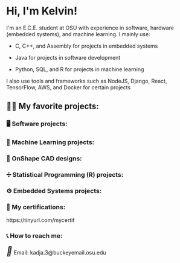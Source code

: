 <h1>Hi, I'm Kelvin! </h1>

<p>I'm an E.C.E. student at OSU with experience in software, hardware (embedded systems), and machine learning. I mainly use: </p>
<ul>
<li><p>C, C++, and Assembly for projects in embedded systems </p></li>
<li><p>Java for projects in software development </p></li>
<li><p>Python, SQL, and R for projects in machine learning </p></li>
</ul>
<p>I also use tools and frameworks such as NodeJS, Django, React, TensorFlow, AWS, and Docker for certain projects </p>

<h2>🧑‍💻 My favorite projects: </h3>

<h3>🖥️ Software projects: </h3>

<h3>🤖 Machine Learning projects: </h3>

<h3>🦾 OnShape CAD designs: </h3>

<h3>➗ Statistical Programming (R) projects: </h3>

<h3>⚙️ Embedded Systems projects: </h3>

<h3>📄 My certifications: </h3>
https://tinyurl.com/mycertif

<h3>📞 How to reach me: </h3>
<i style="font-size:24px" class="fa">&#xf08c;</i>
Email: kadja.3@buckeyemail.osu.edu
